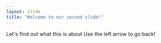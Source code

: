 ```yaml
---
layout: slide
title: "Welcome to our second slide!"
---
```

Let's find out what this is about
Use the left arrow to go back!

